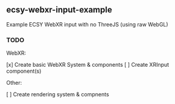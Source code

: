 ecsy-webxr-input-example
------------------------

Example ECSY WebXR input with no ThreeJS (using raw WebGL)

### TODO

WebXR:

 [x] Create basic WebXR System & components
 [ ] Create XRInput component(s)

Other:

 [ ] Create rendering system & compnents
